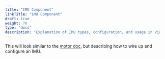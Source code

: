 ```yaml
---
title: "IMU Component"
linkTitle: "IMU Component"
draft: true
weight: 70
type: "docs"
description: "Explanation of IMU types, configuration, and usage in Viam."
---
```

This will look similar to the [motor doc](../motor), but describing how to wire up and configure an IMU.
